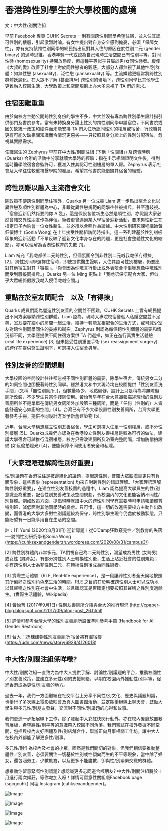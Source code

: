 # 香港跨性別學生於大學校園的處境

文：中大性/別關注組

早前 Facebook 專頁 CUHK Secrets 一則有關跨性別同學希望住宿，並入住其認可性別的樓層，引起激烈討論。有女性提出對自身安全感到擔憂，必須「保障女性」，亦有支持該跨性別同學的網民指出反對其入住的原因在於性別二元 (gender binary) 的過時思維。香港年輕一代或認為自己現時生活空間已有性別平等，對同性戀 (homosexuality) 持開放態度，但這種平等似乎只屬於男/女同性戀者。縱使《大叔的愛》改善了社會上對於同性戀者的觀感，大部分人卻無視了其他性/別群體：如無性戀 (asexuality)、泛性戀 (pansexuality) 等。主流媒體更經常將跨性別群體妖魔化。在大眾不了解 (甚至排斥) 跨性別的環境下，跨性別同學比其他學生更難融入校園生活，大學政策上和空間規劃上亦大多忽視了 TA 們的需求。

## 住宿困難重重

由於向校方主動公開跨性別身份的學生不多，中大並沒有專為跨性別學生設計指引供部門及書院參考。當有未轉換身分證上性別的跨性別同學申請宿位，不同書院或因欠缺統一政策和硬件而未能安排 TA 們入住所認同性別的樓層或宿舍，行政職員更有可能欠缺相關知識而令情況更惡劣——只按照其身分證上的性別分配宿位，忽視其實際需求。

任職醫生的 Zephyrus 早前在中大性/別關注組 (下稱「性關組」) 及跨青時刻 (Quarks) 合辦的活動中分享就讀大學時的經驗：指在出示相關證明文件後，得到當時醫學院宿舍舍監許可，獲准入住其認可性別樓層的單人房。Zephyrus 表示社會及大學往往較重視醫學院的發展，希望其他書院能借鏡其宿舍的經驗。

## 跨性別難以融入主流宿舍文化

除政策不便跨性別同學住宿外，Quarks 另一位成員 Liam 進一步點出宿舍文化以異性戀及順性別群體為中心，非跟從異性戀規範的同學往往被排斥，甚至遭歧視。「宿舍迎新仍然係要問你 A 幾」，這是假設各位新生必然是順性別，亦假設大家必然會結交異性朋友作為伴侶。筆者更曾遇過某大學宿舍迎新活動，要求男性新生在指定日子內約會一位女性新生，並必須以合照作為證據。中大性別研究課程講師黃鈺螢博士 (Sonia Wong) 在上年接受性關組訪問時指出，這一系列建基於性別刻板印象的迎新活動「不單反映了迎新文化本身存在的問題，更是社會整體性文化的縮影」，亦可以理解為香港性教育的失敗 [1]。

Liam 補充「我哋都係二元跨性別，但個氛圍令到非性別二元嘅我哋係冇得揀」[2]，跨性別同學選擇住宿時，即使提供醫生證明，入住其認可性別樓層，仍要應對其他宿生對其「審視」。「你會因為你嘅言行舉止或外表唔合乎佢哋想像中嘅性別而受到騷擾同排斥。」Quarks 另一位 Ming 更點出「我哋唔係唔配合大家，但似乎大眾總係假設我哋入侵佢哋嘅空間。」

## 重點在於室友間配合　以及「有得揀」

Quarks 成員們認為營造性別友善的空間並不困難，CUHK Secrets 上曾有網民提出不同方案容納跨性別群體。Liam 認為，現時大專院校宿舍個人私隱空間並不足夠，室友要在細小的房間一起生活，維持一套能互相配合的生活方式，或可減少室友對跨性別同學同住的憂慮和衝突。Zephyrus 則認為每個跨性別個體的需要和情況都不同，大學應提供不同住宿方案供 TA 們選擇，如正在進行真實生活體驗 (real life experience) [3] 但未接受性別重置手術 (sex reassignment surgery) 的跨仔在提供醫生證明下，可選擇入住宿舍男層。

## 性別友善的空間規劃

大學校園的空間設計往往都忽視不同性別群體的需要，除學生宿舍，傳統男女二分的如廁空間也困擾著跨性別同學。雖然港大和中大現時均在校園提供「性別友善洗手間」(又稱「無性別廁所」)，但數量極少，地點偏僻，設計上只是稍為將無障礙廁所改裝，不少學生只當作殘廁使用。黃怡菁早年在台大意識報描述理想的性別友善廁所並不是單單在傳統男女廁所外加設第三種廁所，而是「任何（性別的）人皆能舒適安心如廁的空間」[4]。台灣已有不少大學設置性別友善廁所，台灣大學更有參考手冊，提供不同設計方案予新舊建築物 [5]。

近年，台灣大學構想建立性別友善宿舍，學生可選擇入住單一性別樓層，或不分性別樓層 [5]。Quarks成員們亦認為在香港設立性別友善樓層是較為可行的做法，建議大學宿舍可試推行混宿樓層，校方只需改建廁所及浴室完整間隔，增加防偷拍設備 (如反偷拍燈光) [4]，便能保障不同使用者安全和私隱。

## 「大家理唔理解跨性別好重要」

性/別議題在香港往往是被邊緣化的議題，提起跨性別，普羅大眾腦海裏更只有負面形象，這些表象 (representation) 均來自對跨性別的錯誤理解。「大家理唔理解跨性別好重要」，在建立性別友善校園的過程中，Liam 認為提高大學員生的性/別意識至為重要，配合性別友善政策及空間規劃，令校園內的文化更能容納不同性/別群體。例如政策方面，提倡現時就讀中大的跨性別同學有需要時可申請報讀體育特別班，減低面對其他同學時的憂慮。只可惜，這一切的改進需要校方主動作出改變，而香港的大學大多對性別議題較為保守，跨性別學生現今仍處於被動狀態，只能盼望有一日能享用自在生活的空間。

註：[1] Yumi (2020年8月31日) 迎新專題︱從O’Camp狂歡窺見性／別教育的失落──訪問性別研究學者Sonia Wong (https://cuhksexandgenderzh.wordpress.com/2020/08/31/campus3/)

[2] 跨性別群體內非常多元，TA們視自己為二元跨性別，渴望成為男性 (女跨男) 或女性 (男跨女)，有部分跨性別人士轉換性別後，生活上貼近社會的性別規範；亦有跨性別人士為非性別二元，在轉換性別後成為同性戀者。

[3] 實際生活體驗（RLE, Real-life experience），是一段讓跨性別者全天候地按照其所偏好之性別角色來生活的時間。RLE 之目的在於明確跨性別人士可以成功地以其聲稱之性別在社會中生活，並且確認其是否確定想要按照其聲稱之性別度過餘生。(實際生活體驗，Wikipedia)

[4] 黃怡菁 (2017年9月1日) 性別友善廁所介紹與台大的推行現況 (http://cpaper-blog.blogspot.com/2017/09/blog-post_26.html)

[5] 詳情可參考台灣大學的性別友善廁所設置準則參考手冊 (Handbook for All Gender Restroom)

[6] 台大：25棟建物性別友善廁所 宿舍將有混宿樓 (https://udn.com/news/story/6928/4126018)

## 中大性/別關注組係咩嚟?

中大性/別關注組一直致力為中大人提供了解、討論性/別議題的平台，推動校園性／別友善政策，並建立多元性/別的支援網絡，以期在校園內外推動性/別平等，促進香港成為更性/別友善的地方。

過去一年，我們一方面繼續在社交平台上分享不同性/別文化、歷史與議題知識，也舉行了多次線上電影放映會及真人圖書館活動，並定期舉辦線上聊天會，鼓勵大學生與多元性/別朋友發聲，交流對不同性/別議題的心得和故事。

我們更進一步拓展線下工作，除了發起中大彩虹快閃行動外，亦在校內餐廳放置教育展板，希望將性/別平等的意識帶入校園不同角落。我們嘗試在校外發掘不同空間，包括與校內友好團體及性/別店舖合作，舉辦正向月事相關工作坊，讓中大人在校內外都能了解更多性/別事。

多元性/別作為校內及社會的小眾，固然是我們關切的對象，但我們相信要推動整體性／別友善，必須要關注一切基於性別或性傾向而生的不平等現象，當中除了婦女，還包涵勞工、少數族裔，以及更多不能盡數，卻與性/別緊緊交織的群體。

想推動你留意緊嘅性別議題? 想認識更多志同道合嘅朋友? 中大性/別關注組將於十月進行兩次傾莊，等你哋加入呀！詳情可留意性關組嘅Facebook page (sgcgcuhk) 同埋 Instagram (cuhksexandgender)。

![Image](https://cusp.hk/wp-content/uploads/2024/03/IMG_6EC00F350A1F-1-1536x820.jpeg)

![Image](https://cusp.hk/wp-content/uploads/2023/08/web-banner-17-1536x820.png)

![Image](https://cusp.hk/wp-content/uploads/2022/08/2022orientation_banner750-1.png)

![Image](http://cusp.hk/wp-content/uploads/2022/02/fp_web_icon.png)